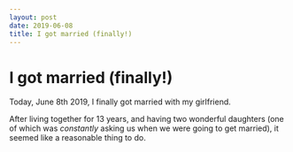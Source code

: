 ```yaml
---
layout: post
date: 2019-06-08
title: I got married (finally!)
---
```


# I got married (finally!)

Today, June 8th 2019, I finally got married with my girlfriend.

After living together for 13 years, and having two wonderful daughters (one of which was _constantly_ asking us when we were going to get married), it seemed like a reasonable thing to do.

